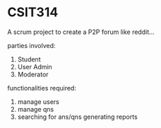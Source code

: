 # CSIT314
A scrum project to create a P2P forum like reddit...

parties involved:
1. Student
2. User Admin
3. Moderator


functionalities required:
1. manage users
2. manage qns
3. searching for ans/qns
generating reports
